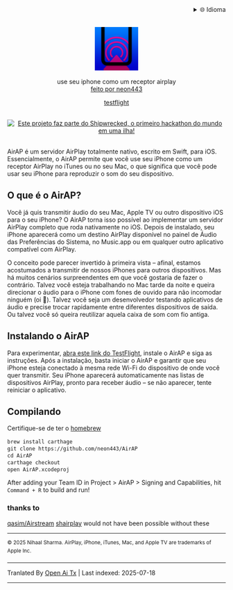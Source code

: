 <div align="right">
  <details>
    <summary >🌐 Idioma</summary>
    <div>
      <div align="center">
        <a href="https://openaitx.github.io/view.html?user=neon443&project=AirAP&lang=en">English</a>
        | <a href="https://openaitx.github.io/view.html?user=neon443&project=AirAP&lang=zh-CN">简体中文</a>
        | <a href="https://openaitx.github.io/view.html?user=neon443&project=AirAP&lang=zh-TW">繁體中文</a>
        | <a href="https://openaitx.github.io/view.html?user=neon443&project=AirAP&lang=ja">日本語</a>
        | <a href="https://openaitx.github.io/view.html?user=neon443&project=AirAP&lang=ko">한국어</a>
        | <a href="https://openaitx.github.io/view.html?user=neon443&project=AirAP&lang=hi">हिन्दी</a>
        | <a href="https://openaitx.github.io/view.html?user=neon443&project=AirAP&lang=th">ไทย</a>
        | <a href="https://openaitx.github.io/view.html?user=neon443&project=AirAP&lang=fr">Français</a>
        | <a href="https://openaitx.github.io/view.html?user=neon443&project=AirAP&lang=de">Deutsch</a>
        | <a href="https://openaitx.github.io/view.html?user=neon443&project=AirAP&lang=es">Español</a>
        | <a href="https://openaitx.github.io/view.html?user=neon443&project=AirAP&lang=it">Italiano</a>
        | <a href="https://openaitx.github.io/view.html?user=neon443&project=AirAP&lang=ru">Русский</a>
        | <a href="https://openaitx.github.io/view.html?user=neon443&project=AirAP&lang=pt">Português</a>
        | <a href="https://openaitx.github.io/view.html?user=neon443&project=AirAP&lang=nl">Nederlands</a>
        | <a href="https://openaitx.github.io/view.html?user=neon443&project=AirAP&lang=pl">Polski</a>
        | <a href="https://openaitx.github.io/view.html?user=neon443&project=AirAP&lang=ar">العربية</a>
        | <a href="https://openaitx.github.io/view.html?user=neon443&project=AirAP&lang=fa">فارسی</a>
        | <a href="https://openaitx.github.io/view.html?user=neon443&project=AirAP&lang=tr">Türkçe</a>
        | <a href="https://openaitx.github.io/view.html?user=neon443&project=AirAP&lang=vi">Tiếng Việt</a>
        | <a href="https://openaitx.github.io/view.html?user=neon443&project=AirAP&lang=id">Bahasa Indonesia</a>
      </div>
    </div>
  </details>
</div>

<div align="center"> 
    <br/>
    <p>
        <img src="https://github.com/neon443/AirAP/blob/main/AirAP/Assets.xcassets/AppIcon.appiconset/Icon.png?raw=true" title="cobalt" alt="cobalt logo" width="100" />
    </p>
    <p>
        use seu iphone como um receptor airplay
        <br/>
        <a href="https://neon443.github.io">
            feito por neon443
        </a>
    </p>
    <p>
        <a href="https://testflight.apple.com/join/8aeqD8Q2">
            testflight
        </a>
    </p>
    <br/>
</div>

<div align="center">
  <a href="https://shipwrecked.hackclub.com/?t=ghrm" target="_blank">
    <img src="https://hc-cdn.hel1.your-objectstorage.com/s/v3/739361f1d440b17fc9e2f74e49fc185d86cbec14_badge.png" 
         alt="Este projeto faz parte do Shipwrecked, o primeiro hackathon do mundo em uma ilha!" 
         style="width: 25%;">
  </a>
</div>

<br/>

AirAP é um servidor AirPlay totalmente nativo, escrito em Swift, para iOS. Essencialmente, o AirAP permite que você use seu iPhone como um receptor AirPlay no iTunes ou no seu Mac, o que significa que você pode usar seu iPhone para reproduzir o som do seu dispositivo.

## O que é o AirAP?

Você já quis transmitir áudio do seu Mac, Apple TV ou outro dispositivo iOS para o seu iPhone? O AirAP torna isso possível ao implementar um servidor AirPlay completo que roda nativamente no iOS. Depois de instalado, seu iPhone aparecerá como um destino AirPlay disponível no painel de Áudio das Preferências do Sistema, no Music.app ou em qualquer outro aplicativo compatível com AirPlay.

O conceito pode parecer invertido à primeira vista – afinal, estamos acostumados a transmitir de nossos iPhones para outros dispositivos. Mas há muitos cenários surpreendentes em que você gostaria de fazer o contrário. Talvez você esteja trabalhando no Mac tarde da noite e queira direcionar o áudio para o iPhone com fones de ouvido para não incomodar ninguém (oi 👋). Talvez você seja um desenvolvedor testando aplicativos de áudio e precise trocar rapidamente entre diferentes dispositivos de saída. Ou talvez você só queira reutilizar aquela caixa de som com fio antiga.

## Instalando o AirAP

Para experimentar, [abra este link do TestFlight](https://testflight.apple.com/join/8aeqD8Q2), instale o AirAP e siga as instruções. Após a instalação, basta iniciar o AirAP e garantir que seu iPhone esteja conectado à mesma rede Wi-Fi do dispositivo de onde você quer transmitir. Seu iPhone aparecerá automaticamente nas listas de dispositivos AirPlay, pronto para receber áudio – se não aparecer, tente reiniciar o aplicativo.

## Compilando

Certifique-se de ter o [homebrew](https://brew.sh)

```
brew install carthage
git clone https://github.com/neon443/AirAP
cd AirAP
carthage checkout
open AirAP.xcodeproj
```
After adding your Team ID in Project > AirAP > Signing and Capabilities, hit `Command + R` to build and run! 

### thanks to

[qasim/Airstream](https://github.com/qasim/Airstream)
[shairplay](https://github.com/juhovh/shairplay)
would not have been possible without these

---

<sup>
&copy; 2025 Nihaal Sharma. AirPlay, iPhone, iTunes, Mac, and Apple TV are trademarks of Apple Inc.
</sup>




---


Tranlated By [Open Ai Tx](https://github.com/OpenAiTx/OpenAiTx) | Last indexed: 2025-07-18


---